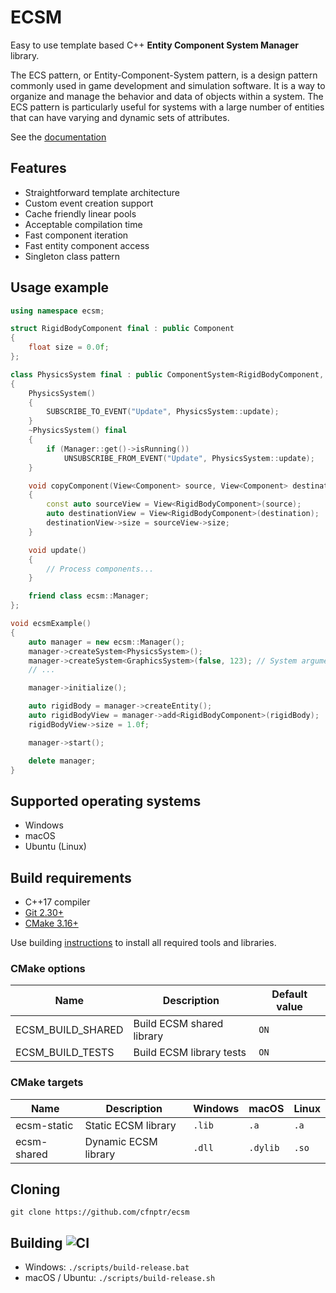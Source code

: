 # ECSM

Easy to use template based C++ **Entity Component System Manager** library.

The ECS pattern, or Entity-Component-System pattern, is a design pattern commonly used in game development and 
simulation software. It is a way to organize and manage the behavior and data of objects within a system. 
The ECS pattern is particularly useful for systems with a large number of entities that can have varying and 
dynamic sets of attributes.

See the [documentation](https://cfnptr.github.io/ecsm)

## Features

* Straightforward template architecture
* Custom event creation support
* Cache friendly linear pools
* Acceptable compilation time
* Fast component iteration
* Fast entity component access
* Singleton class pattern

## Usage example

```cpp
using namespace ecsm;

struct RigidBodyComponent final : public Component
{
    float size = 0.0f;
};

class PhysicsSystem final : public ComponentSystem<RigidBodyComponent, false>
{
    PhysicsSystem()
    {
        SUBSCRIBE_TO_EVENT("Update", PhysicsSystem::update);
    }
    ~PhysicsSystem() final
    {
        if (Manager::get()->isRunning())
            UNSUBSCRIBE_FROM_EVENT("Update", PhysicsSystem::update);
    }

    void copyComponent(View<Component> source, View<Component> destination) final
    {
        const auto sourceView = View<RigidBodyComponent>(source);
        auto destinationView = View<RigidBodyComponent>(destination);
        destinationView->size = sourceView->size;
    }

    void update()
    {
        // Process components...
    }

    friend class ecsm::Manager;
};

void ecsmExample()
{
    auto manager = new ecsm::Manager();
    manager->createSystem<PhysicsSystem>();
    manager->createSystem<GraphicsSystem>(false, 123); // System arguments
    // ...

    manager->initialize();

    auto rigidBody = manager->createEntity();
    auto rigidBodyView = manager->add<RigidBodyComponent>(rigidBody);
    rigidBodyView->size = 1.0f;

    manager->start();

    delete manager;
}
```

## Supported operating systems

* Windows
* macOS
* Ubuntu (Linux)

## Build requirements

* C++17 compiler
* [Git 2.30+](https://git-scm.com/)
* [CMake 3.16+](https://cmake.org/)

Use building [instructions](BUILDING.md) to install all required tools and libraries.

### CMake options

| Name              | Description               | Default value |
|-------------------|---------------------------|---------------|
| ECSM_BUILD_SHARED | Build ECSM shared library | `ON`          |
| ECSM_BUILD_TESTS  | Build ECSM library tests  | `ON`          |

### CMake targets

| Name        | Description          | Windows | macOS    | Linux |
|-------------|----------------------|---------|----------|-------|
| ecsm-static | Static ECSM library  | `.lib`  | `.a`     | `.a`  |
| ecsm-shared | Dynamic ECSM library | `.dll`  | `.dylib` | `.so` |

## Cloning

```
git clone https://github.com/cfnptr/ecsm
```

## Building ![CI](https://github.com/cfnptr/ecsm/actions/workflows/cmake.yml/badge.svg)

* Windows: ```./scripts/build-release.bat```
* macOS / Ubuntu: ```./scripts/build-release.sh```